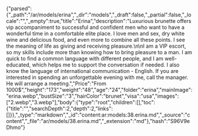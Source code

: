 {"parsed":{"_path":"/ar/models/erina","_dir":"models","_draft":false,"_partial":false,"_locale":"","_empty":true,"title":"Erina","description":"Luxurious brunette offers vip accompaniment to successful and confident men who want to have a wonderful time in a comfortable elite place. I love men and sex, dry white wine and delicious food, and even more to combine all these points. I see the meaning of life as giving and receiving pleasure.\n\nI am a VIP escort, so my skills include more than knowing how to bring pleasure to a man. I am quick to find a common language with different people, and I am well-educated, which helps me to support the conversation if needed. I also know the language of international communication - English. If you are interested in spending an unforgettable evening with me, call the manager. He will arrange a meeting.","Price":"From 1000$","height":"173","weight":"48","age":"24","folder":"erina","mainImage":"erina.webp","bustSize":"3","hairColor":"brunet","visa":"usa","images":["2.webp","3.webp"],"body":{"type":"root","children":[],"toc":{"title":"","searchDepth":2,"depth":2,"links":[]}},"_type":"markdown","_id":"content:ar:models:38.erina.md","_source":"content","_file":"ar/models/38.erina.md","_extension":"md"},"hash":"S96V9eDhmo"}